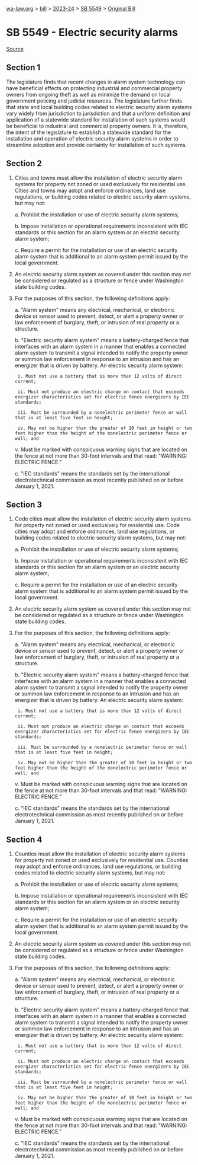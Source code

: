 [wa-law.org](/) > [bill](/bill/) > [2023-24](/bill/2023-24/) > [SB 5549](/bill/2023-24/sb/5549/) > [Original Bill](/bill/2023-24/sb/5549/1/)

# SB 5549 - Electric security alarms

[Source](http://lawfilesext.leg.wa.gov/biennium/2023-24/Pdf/Bills/Senate%20Bills/5549.pdf)

## Section 1
The legislature finds that recent changes in alarm system technology can have beneficial effects on protecting industrial and commercial property owners from ongoing theft as well as minimize the demand on local government policing and judicial resources. The legislature further finds that state and local building codes related to electric security alarm systems vary widely from jurisdiction to jurisdiction and that a uniform definition and application of a statewide standard for installation of such systems would be beneficial to industrial and commercial property owners. It is, therefore, the intent of the legislature to establish a statewide standard for the installation and operation of electric security alarm systems in order to streamline adoption and provide certainty for installation of such systems.

## Section 2
1. Cities and towns must allow the installation of electric security alarm systems for property not zoned or used exclusively for residential use. Cities and towns may adopt and enforce ordinances, land use regulations, or building codes related to electric security alarm systems, but may not:

    a. Prohibit the installation or use of electric security alarm systems;

    b. Impose installation or operational requirements inconsistent with IEC standards or this section for an alarm system or an electric security alarm system;

    c. Require a permit for the installation or use of an electric security alarm system that is additional to an alarm system permit issued by the local government.

2. An electric security alarm system as covered under this section may not be considered or regulated as a structure or fence under Washington state building codes.

3. For the purposes of this section, the following definitions apply:

    a. "Alarm system" means any electrical, mechanical, or electronic device or sensor used to prevent, detect, or alert a property owner or law enforcement of burglary, theft, or intrusion of real property or a structure.

    b. "Electric security alarm system" means a battery-charged fence that interfaces with an alarm system in a manner that enables a connected alarm system to transmit a signal intended to notify the property owner or summon law enforcement in response to an intrusion and has an energizer that is driven by battery. An electric security alarm system:

        i. Must not use a battery that is more than 12 volts of direct current;

        ii. Must not produce an electric charge on contact that exceeds energizer characteristics set for electric fence energizers by IEC standards;

        iii. Must be surrounded by a nonelectric perimeter fence or wall that is at least five feet in height;

        iv. May not be higher than the greater of 10 feet in height or two feet higher than the height of the nonelectric perimeter fence or wall; and

    v. Must be marked with conspicuous warning signs that are located on the fence at not more than 30-foot intervals and that read: "WARNING: ELECTRIC FENCE."

    c. "IEC standards" means the standards set by the international electrotechnical commission as most recently published on or before January 1, 2021.

## Section 3
1. Code cities must allow the installation of electric security alarm systems for property not zoned or used exclusively for residential use. Code cities may adopt and enforce ordinances, land use regulations, or building codes related to electric security alarm systems, but may not:

    a. Prohibit the installation or use of electric security alarm systems;

    b. Impose installation or operational requirements inconsistent with IEC standards or this section for an alarm system or an electric security alarm system;

    c. Require a permit for the installation or use of an electric security alarm system that is additional to an alarm system permit issued by the local government.

2. An electric security alarm system as covered under this section may not be considered or regulated as a structure or fence under Washington state building codes.

3. For the purposes of this section, the following definitions apply:

    a. "Alarm system" means any electrical, mechanical, or electronic device or sensor used to prevent, detect, or alert a property owner or law enforcement of burglary, theft, or intrusion of real property or a structure.

    b. "Electric security alarm system" means a battery-charged fence that interfaces with an alarm system in a manner that enables a connected alarm system to transmit a signal intended to notify the property owner or summon law enforcement in response to an intrusion and has an energizer that is driven by battery. An electric security alarm system:

        i. Must not use a battery that is more than 12 volts of direct current;

        ii. Must not produce an electric charge on contact that exceeds energizer characteristics set for electric fence energizers by IEC standards;

        iii. Must be surrounded by a nonelectric perimeter fence or wall that is at least five feet in height;

        iv. May not be higher than the greater of 10 feet in height or two feet higher than the height of the nonelectric perimeter fence or wall; and

    v. Must be marked with conspicuous warning signs that are located on the fence at not more than 30-foot intervals and that read: "WARNING: ELECTRIC FENCE."

    c. "IEC standards" means the standards set by the international electrotechnical commission as most recently published on or before January 1, 2021.

## Section 4
1. Counties must allow the installation of electric security alarm systems for property not zoned or used exclusively for residential use. Counties may adopt and enforce ordinances, land use regulations, or building codes related to electric security alarm systems, but may not:

    a. Prohibit the installation or use of electric security alarm systems;

    b. Impose installation or operational requirements inconsistent with IEC standards or this section for an alarm system or an electric security alarm system;

    c. Require a permit for the installation or use of an electric security alarm system that is additional to an alarm system permit issued by the local government.

2. An electric security alarm system as covered under this section may not be considered or regulated as a structure or fence under Washington state building codes.

3. For the purposes of this section, the following definitions apply:

    a. "Alarm system" means any electrical, mechanical, or electronic device or sensor used to prevent, detect, or alert a property owner or law enforcement of burglary, theft, or intrusion of real property or a structure.

    b. "Electric security alarm system" means a battery-charged fence that interfaces with an alarm system in a manner that enables a connected alarm system to transmit a signal intended to notify the property owner or summon law enforcement in response to an intrusion and has an energizer that is driven by battery. An electric security alarm system:

        i. Must not use a battery that is more than 12 volts of direct current;

        ii. Must not produce an electric charge on contact that exceeds energizer characteristics set for electric fence energizers by IEC standards;

        iii. Must be surrounded by a nonelectric perimeter fence or wall that is at least five feet in height;

        iv. May not be higher than the greater of 10 feet in height or two feet higher than the height of the nonelectric perimeter fence or wall; and

    v. Must be marked with conspicuous warning signs that are located on the fence at not more than 30-foot intervals and that read: "WARNING: ELECTRIC FENCE."

    c. "IEC standards" means the standards set by the international electrotechnical commission as most recently published on or before January 1, 2021.
